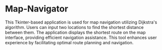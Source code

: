 # Map-Navigator
This Tkinter-based application is used for map navigation utilizing Dijkstra's algorithm. Users can input two locations to find
the shortest distance between them. The application displays the shortest route on the map interface, providing efficient
navigation assistance. This tool enhances user experience by facilitating optimal route planning and navigation. 
